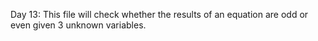 Day 13: This file will check whether the results of an equation are odd or even given 3 unknown variables.
